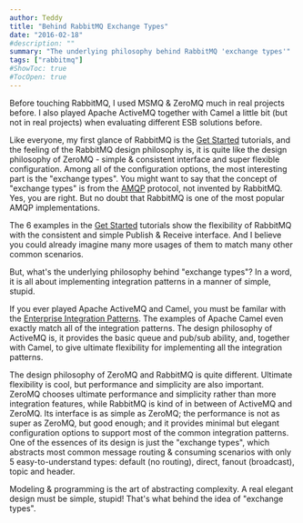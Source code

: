 ```yaml
---
author: Teddy
title: "Behind RabbitMQ Exchange Types"
date: "2016-02-18"
#description: ""
summary: "The underlying philosophy behind RabbitMQ 'exchange types'"
tags: ["rabbitmq"]
#ShowToc: true
#TocOpen: true
---
```


Before touching RabbitMQ, I used MSMQ & ZeroMQ much in real projects before. I also played  Apache ActiveMQ together with Camel a little bit (but not in real projects) when evaluating different ESB solutions before.

Like everyone, my first glance of RabbitMQ is the [Get Started](https://www.rabbitmq.com/getstarted.html) tutorials, and the feeling of the RabbitMQ design philosophy is, it is quite like the design philosophy of ZeroMQ - simple & consistent interface and super flexible configuration. Among all of the configuration options, the most interesting part is the "exchange types". You might want to say that the concept of "exchange types" is from the [AMQP](https://www.rabbitmq.com/amqp-0-9-1-reference.html) protocol, not invented by RabbitMQ. Yes, you are right. But no doubt that RabbitMQ is one of the most popular AMQP implementations.

The 6 examples in the [Get Started](https://www.rabbitmq.com/getstarted.html) tutorials show the flexibility of RabbitMQ with the consistent and simple Publish & Receive interface. And I believe you could already imagine many more usages of them to match many other common scenarios.

But, what's the underlying philosophy behind "exchange types"? In a word, it is all about implementing integration patterns in a manner of simple, stupid.

If you ever played Apache ActiveMQ and Camel, you must be familar with the [Enterprise Integration Patterns](http://www.enterpriseintegrationpatterns.com). The examples of Apache Camel even exactly match all of the integration patterns. The design philosophy of ActiveMQ is, it provides the basic queue and pub/sub ability, and, together with Camel, to give ultimate flexibility for implementing all the integration patterns.

The design philosophy of ZeroMQ and RabbitMQ is quite different. Ultimate flexibility is cool, but performance and simplicity are also important. ZeroMQ chooses ultimate performance and simplicity rather than more integration features, while RabbitMQ is kind of in between of ActiveMQ and ZeroMQ. Its interface is as simple as ZeroMQ; the performance is not as super as ZeroMQ, but good enough; and it provides minimal but elegant configuration options to support most of the common integration patterns. One of the essences of its design is just the "exchange types", which abstracts most common message routing & consuming scenarios with only 5 easy-to-understand types: default (no routing), direct, fanout (broadcast), topic and header.

Modeling & programming is the art of abstracting complexity. A real elegant design must be simple, stupid! That's what behind the idea of "exchange types".